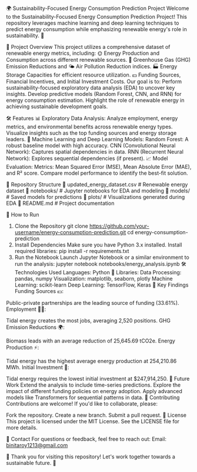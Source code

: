 🌍 Sustainability-Focused Energy Consumption Prediction Project
Welcome to the Sustainability-Focused Energy Consumption Prediction Project! This repository leverages machine learning and deep learning techniques to predict energy consumption while emphasizing renewable energy's role in sustainability. 🚀

📝 Project Overview
This project utilizes a comprehensive dataset of renewable energy metrics, including:
🌞 Energy Production and Consumption across different renewable sources.
🌱 Greenhouse Gas (GHG) Emission Reductions and 🌤️ Air Pollution Reduction indices.
🏭 Energy Storage Capacities for efficient resource utilization.
💵 Funding Sources, Financial Incentives, and Initial Investment Costs.
Our goal is to:
Perform sustainability-focused exploratory data analysis (EDA) to uncover key insights.
Develop predictive models (Random Forest, CNN, and RNN) for energy consumption estimation.
Highlight the role of renewable energy in achieving sustainable development goals.

🛠️ Features
📊 Exploratory Data Analysis:
Analyze employment, energy metrics, and environmental benefits across renewable energy types.
Visualize insights such as the top funding sources and energy storage leaders.
🤖 Machine Learning and Deep Learning Models:
Random Forest: A robust baseline model with high accuracy.
CNN (Convolutional Neural Network): Captures spatial dependencies in data.
RNN (Recurrent Neural Network): Explores sequential dependencies (if present).
📈 Model Evaluation:
Metrics: Mean Squared Error (MSE), Mean Absolute Error (MAE), and R² score.
Compare model performance to identify the best-fit solution.

📂 Repository Structure
📁 updated_energy_dataset.csv # Renewable energy dataset 📁 notebooks/ # Jupyter notebooks for EDA and modeling 📁 models/ # Saved models for predictions 📁 plots/ # Visualizations generated during EDA 📁 README.md # Project documentation

🚀 How to Run
1. Clone the Repository
git clone https://github.com/your-username/energy-consumption-prediction.git
cd energy-consumption-prediction
2. Install Dependencies
Make sure you have Python 3.x installed. Install required libraries:
pip install -r requirements.txt
3. Run the Notebook
Launch Jupyter Notebook or a similar environment to run the analysis:
jupyter notebook notebooks/energy_analysis.ipynb
🛠️ Technologies Used
Languages: Python 🐍
Libraries:
Data Processing: pandas, numpy
Visualization: matplotlib, seaborn, plotly
Machine Learning: scikit-learn
Deep Learning: TensorFlow, Keras
🌟 Key Findings
Funding Sources 💵:

Public-private partnerships are the leading source of funding (33.61%).
Employment 👷‍♂️:

Tidal energy creates the most jobs, averaging 2,520 positions.
GHG Emission Reductions 🌍:

Biomass leads with an average reduction of 25,645.69 tCO2e.
Energy Production ⚡:

Tidal energy has the highest average energy production at 254,210.86 MWh.
Initial Investment 💸:

Tidal energy requires the lowest initial investment at $247,914,250.
📌 Future Work
Extend the analysis to include time-series predictions.
Explore the impact of different funding policies on energy adoption.
Apply advanced models like Transformers for sequential patterns in data.
🤝 Contributing
Contributions are welcome! If you'd like to collaborate, please:

Fork the repository.
Create a new branch.
Submit a pull request.
📄 License
This project is licensed under the MIT License. See the LICENSE file for more details.

📧 Contact
For questions or feedback, feel free to reach out:
Email: binitaroy1213@gmail.com

🌟 Thank you for visiting this repository! Let's work together towards a sustainable future. 💚

